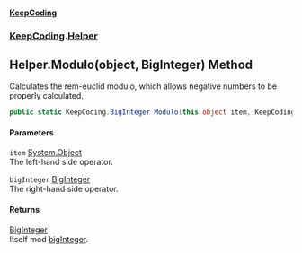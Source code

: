 #### [KeepCoding](index.md 'index')
### [KeepCoding](KeepCoding.md 'KeepCoding').[Helper](Helper.md 'KeepCoding.Helper')
## Helper.Modulo(object, BigInteger) Method
Calculates the rem-euclid modulo, which allows negative numbers to be properly calculated.  
```csharp
public static KeepCoding.BigInteger Modulo(this object item, KeepCoding.BigInteger bigInteger);
```
#### Parameters
<a name='KeepCoding.Helper.Modulo(object.KeepCoding.BigInteger).item'></a>
`item` [System.Object](https://docs.microsoft.com/en-us/dotnet/api/System.Object 'System.Object')  
The left-hand side operator.
  
<a name='KeepCoding.Helper.Modulo(object.KeepCoding.BigInteger).bigInteger'></a>
`bigInteger` [BigInteger](BigInteger.md 'KeepCoding.BigInteger')  
The right-hand side operator.
  
#### Returns
[BigInteger](BigInteger.md 'KeepCoding.BigInteger')  
Itself mod [bigInteger](Helper.Modulo.6PzYcsQvR5TNfLIju4ILxg.md#KeepCoding.Helper.Modulo(object.KeepCoding.BigInteger).bigInteger 'KeepCoding.Helper.Modulo(object, KeepCoding.BigInteger).bigInteger').
